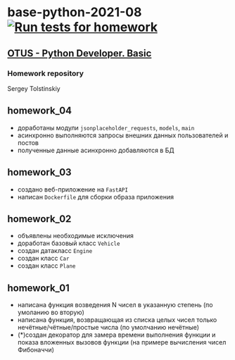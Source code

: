 # base-python-2021-08 [![Run tests for homework](https://github.com/sergetol/base-python-2021-08/actions/workflows/run_tests.yml/badge.svg)](https://github.com/sergetol/base-python-2021-08/actions/workflows/run_tests.yml)

## [OTUS - Python Developer. Basic](https://otus.ru/lessons/python-basic/)
### Homework repository
Sergey Tolstinskiy

## homework_04

- доработаны модули `jsonplaceholder_requests`, `models`, `main`
- асинхронно выполняются запросы внешних данных пользователей и постов
- полученные данные асинхронно добавляются в БД

## homework_03

- создано веб-приложение на `FastAPI`
- написан `Dockerfile` для сборки образа приложения

## homework_02

- объявлены необходимые исключения
- доработан базовый класс `Vehicle`
- создан датакласс `Engine`
- создан класс `Car`
- создан класс `Plane`

## homework_01

- написана функция возведения N чисел в указанную степень (по умоланию во вторую)
- написана функция, возвращающая из списка целых чисел только нечётные/чётные/простые числа (по умолчанию нечётные)
- (*)создан декоратор для замера времени выполнения функции и показа вложенных вызовов функции (на примере вычисления чисел Фибоначчи)
